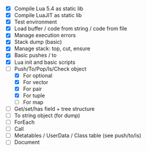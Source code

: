- [x] Compile Lua 5.4 as static lib
- [x] Compile LuaJIT as static lib
- [x] Test environment
- [x] Load buffer / code from string / code from file
- [x] Manage execution errors
- [x] Stack dump (basic)
- [x] Manage stack: top, cut, ensure
- [x] Basic pushes / to
- [x] Lua init and basic scripts
- [ ] Push/To/Pop/Is/Check object
  - [x] For optional
  - [x] For vector
  - [x] For pair
  - [x] For tuple
  - [ ] For map
- [ ] Get/set/has field + tree structure
- [ ] To string object (for dump)
- [ ] ForEach
- [ ] Call
- [ ] Metatables / UserData / Class table (see push/to/is)
- [ ] Document
